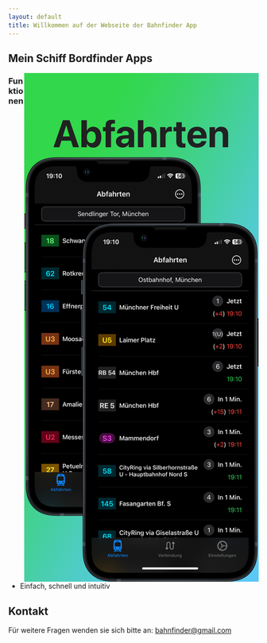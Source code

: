 ```yaml
---
layout: default
title: Willkommen auf der Webseite der Bahnfinder App
---
```


<!--# [Changelog](./changelog.md)   [Kontakt](./contact.html)-->


## Mein Schiff Bordfinder Apps

<img src="/resources/appstoreImageA.png" alt="hi" class="inline" align="right"/>

### Funktionen

- Einfach, schnell und intuitiv


## Kontakt

Für weitere Fragen wenden sie sich bitte an: <bahnfinder@gmail.com>
